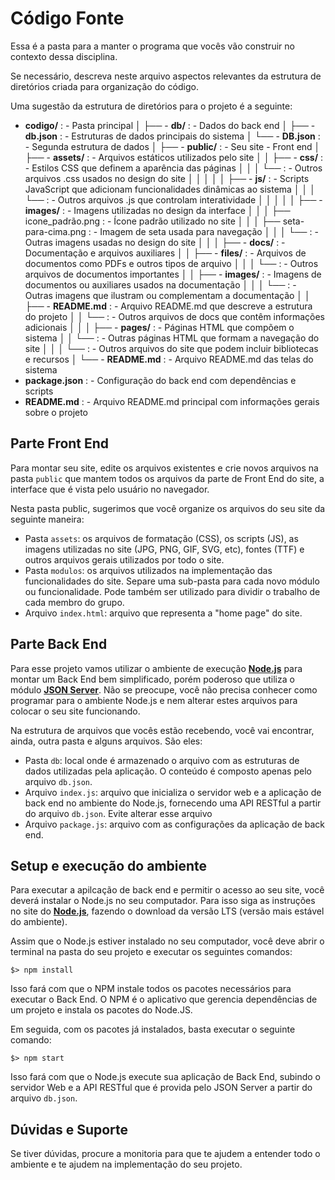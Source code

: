 # Código Fonte

Essa é a pasta para a manter o programa que vocês vão construir no contexto dessa disciplina. 

Se necessário, descreva neste arquivo aspectos relevantes da estrutura de diretórios criada para organização do código.

Uma sugestão da estrutura de diretórios para o projeto é a seguinte:

- **codigo/**  : - Pasta principal
│
├── - **db/**  : - Dados do back end
│   ├── - **db.json**  : - Estruturas de dados principais do sistema
│   └── - **DB.json**  : - Segunda estrutura de dados
│
├── - **public/**  : - Seu site - Front end
│   ├── - **assets/**  : - Arquivos estáticos utilizados pelo site
│   │   ├── - **css/**  : - Estilos CSS que definem a aparência das páginas
│   │   │   └── : - Outros arquivos .css usados no design do site
│   │   │
│   │   ├── - **js/**  : - Scripts JavaScript que adicionam funcionalidades dinâmicas ao sistema
│   │   │   └── : - Outros arquivos .js que controlam interatividade
│   │   │
│   │   ├── - **images/**  : - Imagens utilizadas no design da interface
│   │   │   ├── icone_padrão.png  : - Ícone padrão utilizado no site
│   │   │   ├── seta-para-cima.png  : - Imagem de seta usada para navegação
│   │   │   └── : - Outras imagens usadas no design do site
│   │
│   ├── - **docs/**  : - Documentação e arquivos auxiliares
│   │   ├── - **files/**  : - Arquivos de documentos como PDFs e outros tipos de arquivo
│   │   │   └── : - Outros arquivos de documentos importantes
│   │   ├── - **images/**  : - Imagens de documentos ou auxiliares usados na documentação
│   │   │   └── : - Outras imagens que ilustram ou complementam a documentação
│   │   ├── - **README.md**  : - Arquivo README.md que descreve a estrutura do projeto
│   │   └── : - Outros arquivos de docs que contêm informações adicionais
│   │
│   ├── - **pages/**  : - Páginas HTML que compõem o sistema
│   │   └── : - Outras páginas HTML que formam a navegação do site
│   │
│   └── : - Outros arquivos do site que podem incluir bibliotecas e recursos
│
└── - **README.md**  : - Arquivo README.md das telas do sistema
- **package.json**  : - Configuração do back end com dependências e scripts
- **README.md**  : - Arquivo README.md principal com informações gerais sobre o projeto


## Parte Front End

Para montar seu site, edite os arquivos existentes e crie novos arquivos na pasta `public` que mantem todos os arquivos da parte de Front End do site, a interface que é vista pelo usuário no navegador.

Nesta pasta public, sugerimos que você organize os arquivos do seu site da seguinte maneira:

* Pasta `assets`: os arquivos de formatação (CSS), os scripts (JS), as imagens utilizadas no site (JPG, PNG, GIF, SVG, etc), fontes (TTF) e outros arquivos gerais utilizados por todo o site.
* Pasta `modulos`: os arquivos utilizados na implementação das funcionalidades do site. Separe uma sub-pasta para cada novo módulo ou funcionalidade. Pode também ser utilizado para dividir o trabalho de cada membro do grupo.
* Arquivo `index.html`: arquivo que representa a "home page" do site.

## Parte Back End

Para esse projeto vamos utilizar o ambiente de execução **[Node.js](https://nodejs.org/)** para montar um Back End bem simplificado, porém poderoso que utiliza o módulo **[JSON Server](https://github.com/typicode/json-server#readme)**. Não se preocupe, você não precisa conhecer como programar para o ambiente Node.js e nem alterar estes arquivos para colocar o seu site funcionando.

Na estrutura de arquivos que vocês estão recebendo, você vai encontrar, ainda, outra pasta e alguns arquivos. São eles:

* Pasta `db`: local onde é armazenado o arquivo com as estruturas de dados utilizadas pela aplicação. O conteúdo é composto apenas pelo arquivo `db.json`.
* Arquivo `index.js`: arquivo que inicializa o servidor web e a aplicação de back end no ambiente do Node.js, fornecendo uma API RESTful a partir do arquivo `db.json`. Evite alterar esse arquivo
* Arquivo `package.js`: arquivo com as configurações da aplicação de back end.

## Setup e execução do ambiente

Para executar a apilcação de back end e permitir o acesso ao seu site, você deverá instalar o Node.js no seu computador. Para isso siga as instruções no site do [**Node.js**](https://nodejs.org/), fazendo o download da versão LTS (versão mais estável do ambiente).

Assim que o Node.js estiver instalado no seu computador, você deve abrir o terminal na pasta do seu projeto e executar os seguintes comandos:

```
$> npm install
```

Isso fará com que o NPM instale todos os pacotes necessários para executar o Back End. O NPM é o aplicativo que gerencia dependências de um projeto e instala os pacotes do Node.JS.

Em seguida, com os pacotes já instalados, basta executar o seguinte comando:

```
$> npm start
```

Isso fará com que o Node.js execute sua aplicação de Back End, subindo o servidor Web e a API RESTful que é provida pelo JSON Server a partir do arquivo `db.json`.

## Dúvidas e Suporte

Se tiver dúvidas, procure a monitoria para que te ajudem a entender todo o ambiente e te ajudem na implementação do seu projeto.
